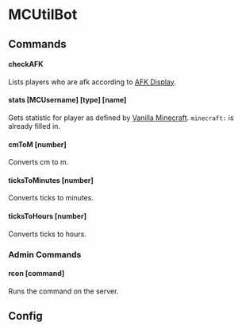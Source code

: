 # MCUtilBot

## Commands

#### checkAFK
Lists players who are afk according to [AFK Display](https://vanillatweaks.net/picker/datapacks).

#### stats \[MCUsername] \[type] \[name]
Gets statistic for player as defined by [Vanilla Minecraft](https://minecraft.fandom.com/wiki/Statistics).
`minecraft:` is already filled in.

#### cmToM \[number]
Converts cm to m.

#### ticksToMinutes \[number]
Converts ticks to minutes.

#### ticksToHours \[number]
Converts ticks to hours.

### Admin Commands

#### rcon \[command]
Runs the command on the server.

## Config
